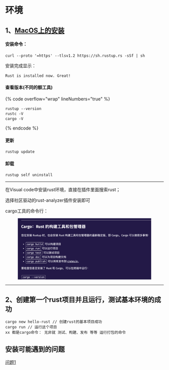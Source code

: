 # 环境

## 1、[MacOS上的安装](https://www.rust-lang.org/zh-CN/learn/get-started)

#### 安装命令：

```
curl --proto '=https' --tlsv1.2 https://sh.rustup.rs -sSf | sh
```

安装完成显示：

```
Rust is installed now. Great!
```

#### 查看版本(不同的额工具)

{% code overflow="wrap" lineNumbers="true" %}
```
rustup --version 
rustc -V
cargo -V
```
{% endcode %}

#### 更新

```
rustup update
```

#### 卸载

```
rustup self uninstall
```

***

在Visual code中安装rust环境，直接在插件里面搜索rust；

选择社区驱动的rust-analyzer插件安装即可



cargo工具的命令行：

<figure><img src="../../.gitbook/assets/image (4).png" alt=""><figcaption></figcaption></figure>

***

## 2、创建第一个rust项目并且运行，测试基本环境的成功

```
cargo new hello-rust // 创建rust的基本项目成功
cargo run // 运行这个项目
xx 都是cargo命令： 无非就 测试、构建、发布 等等 运行打包的命令
```



## 安装可能遇到的问题

[问题1](https://github.com/rust-lang/rustup/issues/953)
